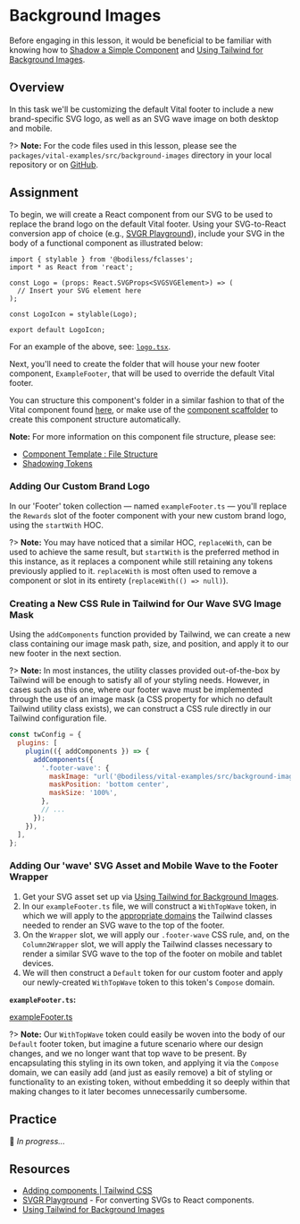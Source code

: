 # Background Images

Before engaging in this lesson, it would be beneficial to be familiar with knowing how to [Shadow a
Simple Component](./ShadowA_SimpleComponent) and [Using Tailwind for Background
Images](../../Guides/TailwindGuide#using-tailwind-for-background-images).

## Overview

In this task we'll be customizing the default Vital footer to include a new brand-specific SVG logo,
as well as an SVG wave image on both desktop and mobile.

?> **Note:** For the code files used in this lesson, please see the
`packages/vital-examples/src/background-images` directory in your local repository or on
[GitHub](https://github.com/johnsonandjohnson/Bodiless-JS/tree/main/packages/vital-examples/src/background-images
':target=_blank').

## Assignment

To begin, we will create a React component from our SVG to be used to replace the brand logo on the
default Vital footer. Using your SVG-to-React conversion app of choice (e.g., [SVGR
Playground](https://react-svgr.com/playground/ ':target=_blank')), include your SVG in the body of a
functional component as illustrated below:

```tsx
import { stylable } from '@bodiless/fclasses';
import * as React from 'react';

const Logo = (props: React.SVGProps<SVGSVGElement>) => (
  // Insert your SVG element here
);

const LogoIcon = stylable(Logo);

export default LogoIcon;
```

For an example of the above, see:
[`logo.tsx`](https://github.com/johnsonandjohnson/Bodiless-JS/blob/main/packages/vital-examples/src/background-images/assets/images/logo.tsx
':target=_blank').

Next, you'll need to create the folder that will house your new footer component, `ExampleFooter`,
that will be used to override the default Vital footer.

You can structure this component's folder in a similar fashion to that of the Vital component found
[here](https://github.com/johnsonandjohnson/Bodiless-JS/tree/main/packages/vital-layout/src/components/Footer
':target=_blank'), or make use of the [component
scaffolder](../../Guides/ComponentTemplate#component-scaffolding) to create this component structure
automatically.

<!-- Inlining HTML to add multi-line info block with unordered list. -->
<div class="warn">
  <strong>Note:</strong> For more information on this component file structure, please see:

  - [Component Template : File Structure](../../Guides/ComponentTemplate#file-structure)
  - [Shadowing Tokens](../../Guides/ShadowingTokens)

</div>

### Adding Our Custom Brand Logo

In our 'Footer' token collection — named `exampleFooter.ts` — you'll replace the `Rewards` slot of
the footer component with your new custom brand logo, using the `startWith` HOC.

?> **Note:** You may have noticed that a similar HOC, `replaceWith`, can be used to achieve the same
result, but `startWith` is the preferred method in this instance, as it replaces a component while
still retaining any tokens previously applied to it. `replaceWith` is most often used to remove a
component or slot in its entirety (`replaceWith(() => null)`).

### Creating a New CSS Rule in Tailwind for Our Wave SVG Image Mask

Using the `addComponents` function provided by Tailwind, we can create a new class containing our
image mask path, size, and position, and apply it to our new footer in the next section.

?> **Note:** In most instances, the utility classes provided out-of-the-box by Tailwind will be
enough to satisfy all of your styling needs. However, in cases such as this one, where our footer
wave must be implemented through the use of an image mask (a CSS property for which no default
Tailwind utility class exists), we can construct a CSS rule directly in our Tailwind configuration
file.

```js
const twConfig = {
  plugins: [
    plugin(({ addComponents }) => {
      addComponents({
        '.footer-wave': {
          maskImage: "url('@bodiless/vital-examples/src/background-images/assets/images/desktopwave.svg')",
          maskPosition: 'bottom center',
          maskSize: '100%',
        },
        // ...
      });
    }),
  ],
};
```

### Adding Our 'wave' SVG Asset and Mobile Wave to the Footer Wrapper

01. Get your SVG asset set up via [Using Tailwind for Background
    Images](../../Guides/TailwindGuide#using-tailwind-for-background-images).
01. In our `exampleFooter.ts` file, we will construct a `WithTopWave` token, in which we will apply
    to the [appropriate domains](../../Guides/Tokens/TokenDomains) the Tailwind classes needed to
    render an SVG wave to the top of the footer.
01. On the `Wrapper` slot, we will apply our `.footer-wave` CSS rule, and, on the `Column2Wrapper`
    slot, we will apply the Tailwind classes necessary to render a similar SVG wave to the top of
    the footer on mobile and tablet devices.
01. We will then construct a `Default` token for our custom footer and apply our newly-created
    `WithTopWave` token to this token's `Compose` domain.

**`exampleFooter.ts`:**

[exampleFooter.ts](https://raw.githubusercontent.com/johnsonandjohnson/Bodiless-JS/main/packages/vital-examples/src/background-images/components/Footer/tokens/exampleFooter.ts
':include :type=code')

?> **Note:** Our `WithTopWave` token could easily be woven into the body of our `Default` footer
token, but imagine a future scenario where our design changes, and we no longer want that top wave
to be present. By encapsulating this styling in its own token, and applying it via the `Compose`
domain, we can easily add (and just as easily remove) a bit of styling or functionality to an
existing token, without embedding it so deeply within that making changes to it later becomes
unnecessarily cumbersome.  

<!-- @TODO: Complete thought:
And in the event that this token has more widespread applications (e.g., a token that adds a border
radius to an element), we can
-->

## Practice

:construction: _In progress..._

<!-- @TODO:
    Come up with a new task for the reader to perform that is similar in nature to the lesson they
    just completed, allowing them to practice what they've learned.
-->

## Resources

- [Adding components | Tailwind CSS](https://tailwindcss.com/docs/plugins#adding-components
  ':target=_blank')
- [SVGR Playground](https://react-svgr.com/playground/ ':target=_blank') - For converting SVGs to
  React components.
- [Using Tailwind for Background Images](../../Guides/TailwindGuide#using-tailwind-for-background-images)

<!-- @TODO:
## FAQ

    If you remember any of the questions you had when completing this task — or can think of any
    questions a new developer may have — document the Questions and Answers here.

### [ QUESTION 1 ]

     Answer to QUESTION 1

### [ QUESTION 2 ]

     Answer to QUESTION 2
-->
